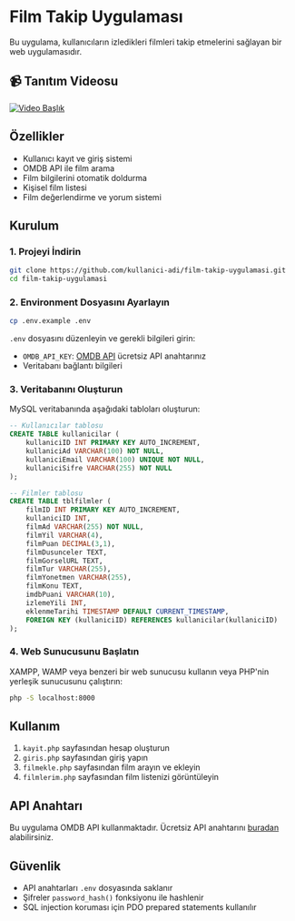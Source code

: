# Film Takip Uygulaması

Bu uygulama, kullanıcıların izledikleri filmleri takip etmelerini sağlayan bir web uygulamasıdır.


## 📹 Tanıtım Videosu

[![Video Başlık](https://img.youtube.com/vi/Gxg5hdPOFXQ/1.jpg)](https://www.youtube.com/watch?v=Gxg5hdPOFXQ)


## Özellikler

- Kullanıcı kayıt ve giriş sistemi
- OMDB API ile film arama
- Film bilgilerini otomatik doldurma
- Kişisel film listesi
- Film değerlendirme ve yorum sistemi

## Kurulum

### 1. Projeyi İndirin
```bash
git clone https://github.com/kullanici-adi/film-takip-uygulamasi.git
cd film-takip-uygulamasi
```

### 2. Environment Dosyasını Ayarlayın
```bash
cp .env.example .env
```

`.env` dosyasını düzenleyin ve gerekli bilgileri girin:
- `OMDB_API_KEY`: [OMDB API](http://www.omdbapi.com/) ücretsiz API anahtarınız
- Veritabanı bağlantı bilgileri

### 3. Veritabanını Oluşturun

MySQL veritabanında aşağıdaki tabloları oluşturun:

```sql
-- Kullanıcılar tablosu
CREATE TABLE kullanicilar (
    kullaniciID INT PRIMARY KEY AUTO_INCREMENT,
    kullaniciAd VARCHAR(100) NOT NULL,
    kullaniciEmail VARCHAR(100) UNIQUE NOT NULL,
    kullaniciSifre VARCHAR(255) NOT NULL
);

-- Filmler tablosu
CREATE TABLE tblfilmler (
    filmID INT PRIMARY KEY AUTO_INCREMENT,
    kullaniciID INT,
    filmAd VARCHAR(255) NOT NULL,
    filmYil VARCHAR(4),
    filmPuan DECIMAL(3,1),
    filmDusunceler TEXT,
    filmGorselURL TEXT,
    filmTur VARCHAR(255),
    filmYonetmen VARCHAR(255),
    filmKonu TEXT,
    imdbPuani VARCHAR(10),
    izlemeYili INT,
    eklenmeTarihi TIMESTAMP DEFAULT CURRENT_TIMESTAMP,
    FOREIGN KEY (kullaniciID) REFERENCES kullanicilar(kullaniciID)
);
```

### 4. Web Sunucusunu Başlatın

XAMPP, WAMP veya benzeri bir web sunucusu kullanın veya PHP'nin yerleşik sunucusunu çalıştırın:

```bash
php -S localhost:8000
```

## Kullanım

1. `kayit.php` sayfasından hesap oluşturun
2. `giris.php` sayfasından giriş yapın
3. `filmekle.php` sayfasından film arayın ve ekleyin
4. `filmlerim.php` sayfasından film listenizi görüntüleyin

## API Anahtarı

Bu uygulama OMDB API kullanmaktadır. Ücretsiz API anahtarını [buradan](http://www.omdbapi.com/) alabilirsiniz.

## Güvenlik

- API anahtarları `.env` dosyasında saklanır
- Şifreler `password_hash()` fonksiyonu ile hashlenir
- SQL injection koruması için PDO prepared statements kullanılır
